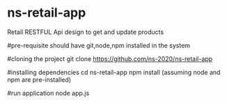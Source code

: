 # ns-retail-app
Retail RESTFUL Api design to get and update products

#pre-requisite
should have git,node,npm installed in the system

#cloning the project 
git clone https://github.com/ns-2020/ns-retail-app

#installing dependencies 
cd ns-retail-app
npm install (assuming node and npm are pre-installed)

#run application 
node app.js

